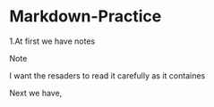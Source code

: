 # Markdown-Practice


1.At first we have notes

> [!NOTE]
> I want the resaders to read it carefully as it containes

Next we have, 
